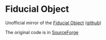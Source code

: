 # Fiducial Object

Unofficial mirror of the [Fiducial Object](https://www.uco.es/investiga/grupos/ava/portfolio/fiducial-object/) ([github](https://github.com/pabgaru/Fiducial-Objects))

The original code is in [SourceForge](https://sourceforge.net/projects/fiducialobject/)

